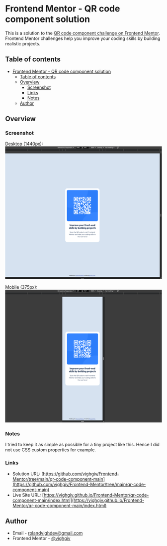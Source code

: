 # Frontend Mentor - QR code component solution

This is a solution to the [QR code component challenge on Frontend Mentor](https://www.frontendmentor.io/challenges/qr-code-component-iux_sIO_H). Frontend Mentor challenges help you improve your coding skills by building realistic projects.

## Table of contents

- [Frontend Mentor - QR code component solution](#frontend-mentor---qr-code-component-solution)
  - [Table of contents](#table-of-contents)
  - [Overview](#overview)
    - [Screenshot](#screenshot)
    - [Links](#links)
    - [Notes](#notes)
  - [Author](#author)

## Overview

### Screenshot

Desktop (1440px):
![Desktop screenshot 1440px](./images/screenshots/1440.png)

Mobile (375px):
![Mobile screenshot 375px](./images/screenshots/375.png)

### Notes

I tried to keep it as simple as possible for a tiny project like this. Hence I did not use CSS custom properties for example.

### Links

- Solution URL: [https://github.com/vighgiv/Frontend-Mentor/tree/main/qr-code-component-main](https://github.com/vighgiv/Frontend-Mentor/tree/main/qr-code-component-main)
- Live Site URL: [https://vighgiv.github.io/Frontend-Mentor/qr-code-component-main/index.html](https://vighgiv.github.io/Frontend-Mentor/qr-code-component-main/index.html)

## Author

- Email - [rolandvighdev@gmail.com](mailto:rolandvighdev@gmail.com)
- Frontend Mentor - [@vighgiv](https://www.frontendmentor.io/profile/vighgiv)
